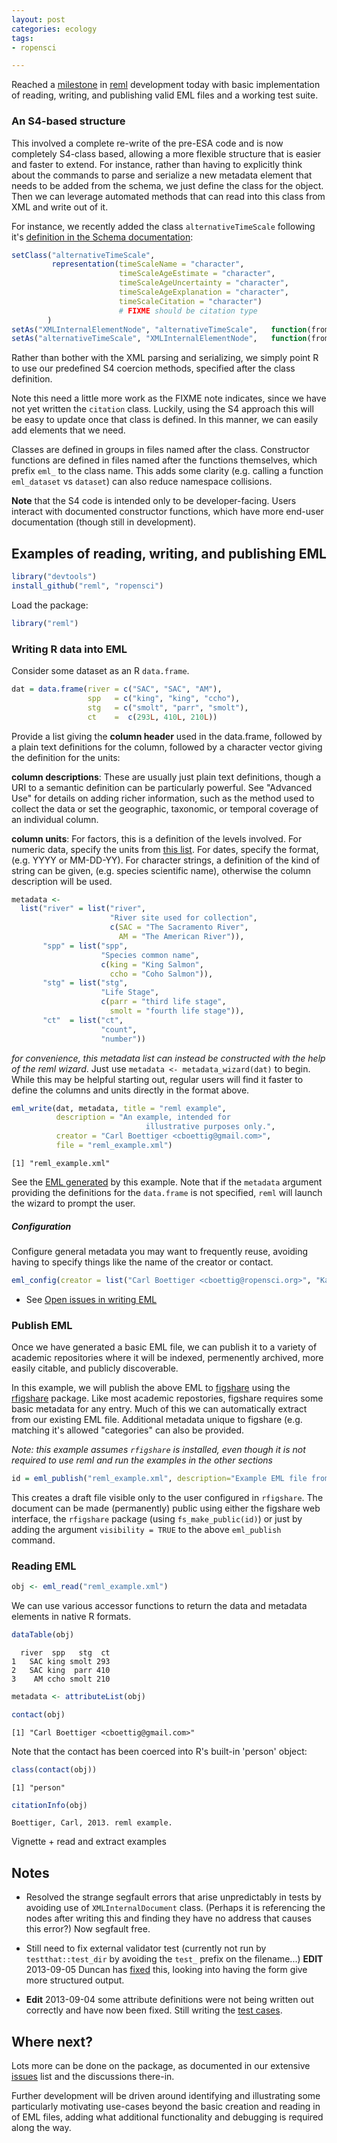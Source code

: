 ```yaml
---
layout: post
categories: ecology
tags: 
- ropensci

---
```



Reached a [milestone](https://github.com/ropensci/reml/issues/milestones?state=closed&with_issues=yes) in [reml](https://github.com/ropensci/reml) development today with basic implementation of reading, writing, and publishing valid EML files and a working test suite.  


### An S4-based structure

This involved a complete re-write of the pre-ESA code and is now completely S4-class based, allowing a more flexible structure that is easier and faster to extend.  For instance, rather than having to explicitly think about the commands to parse and serialize a new metadata element that needs to be added from the schema, we just define the class for the object.  Then we can leverage automated methods that can read into this class from XML and write out of it.  

For instance, we recently added the class `alternativeTimeScale` following it's [definition in the Schema documentation](knb.ecoinformatics.org/software/eml/eml-2.1.1/eml-coverage.html#alternativeTimeScale): 

```r
setClass("alternativeTimeScale",
         representation(timeScaleName = "character",
                        timeScaleAgeEstimate = "character",
                        timeScaleAgeUncertainty = "character",
                        timeScaleAgeExplanation = "character",
                        timeScaleCitation = "character") 
                        # FIXME should be citation type
        )
setAs("XMLInternalElementNode", "alternativeTimeScale",   function(from) emlToS4(from))
setAs("alternativeTimeScale", "XMLInternalElementNode",   function(from) S4Toeml(from))
```

Rather than bother with the XML parsing and serializing, we simply point R to use our predefined S4 coercion methods, specified after the class definition.  

Note this need a little more work as the FIXME note indicates, 
since we have not yet written the `citation` class. Luckily, using the S4 approach this will be easy to update once that class is defined.  In this manner, we can easily add elements that we need.  

Classes are defined in groups in files named after the class.  Constructor functions are defined in files named after the functions themselves, which prefix `eml_` to the class name.  This adds some clarity (e.g. calling a function `eml_dataset` vs `dataset`) can also reduce namespace collisions.  

**Note** that the S4 code is intended only to be developer-facing.  Users interact with documented constructor functions, which have more end-user documentation (though still in development).  


Examples of reading, writing, and publishing EML
------------------------------------------------

```r
library("devtools")
install_github("reml", "ropensci")
```


Load the package:


```r
library("reml")
```



### Writing R data into EML



Consider some dataset as an R `data.frame`.  


```r
dat = data.frame(river = c("SAC", "SAC", "AM"),
                 spp   = c("king", "king", "ccho"),
                 stg   = c("smolt", "parr", "smolt"),
                 ct    =  c(293L, 410L, 210L))
```




Provide a list giving the  __column header__ used in the data.frame, followed by a plain text definitions for the column, followed by a character vector giving the definition for the units:  

__column descriptions__: These are usually just plain text definitions, though a URI to a semantic definition can be particularly powerful. See "Advanced Use" for details on adding richer information, such as the method used to collect the data or set the geographic, taxonomic, or temporal coverage of an individual column.   

__column units__:   For factors, this is a definition of the levels involved.  For numeric data, specify the units from [this list](http://knb.ecoinformatics.org/software/eml/eml-2.1.1/eml-unitTypeDefinitions.html#StandardUnitDictionary).  For dates, specify the format, (e.g. YYYY or MM-DD-YY). For character strings, a definition of the kind of string can be given, (e.g. species scientific name), otherwise the column description will be used.  




```r
metadata <- 
  list("river" = list("river",
                      "River site used for collection",
                      c(SAC = "The Sacramento River", 
                        AM = "The American River")),
       "spp" = list("spp",
                    "Species common name", 
                    c(king = "King Salmon", 
                      ccho = "Coho Salmon")),
       "stg" = list("stg",
                    "Life Stage", 
                    c(parr = "third life stage", 
                      smolt = "fourth life stage")),
       "ct"  = list("ct",
                    "count", 
                    "number"))
```


*for convenience, this metadata list can instead be constructed with the help of the reml wizard*.  Just use `metadata <- metadata_wizard(dat)` to begin. While this may be helpful starting out, regular users will find it faster to define the columns and units directly in the format above.   




```r
eml_write(dat, metadata, title = "reml example",  
          description = "An example, intended for
                              illustrative purposes only.",
          creator = "Carl Boettiger <cboettig@gmail.com>",
          file = "reml_example.xml")
```

```
[1] "reml_example.xml"
```


See the [EML generated](https://github.com/ropensci/reml/tree/master/inst/doc/reml_example.xml) by this example.  Note that if the `metadata` argument providing the definitions for the `data.frame` is not specified, `reml` will launch the wizard to prompt the user.  

##### Configuration 

Configure general metadata you may want to frequently reuse, avoiding having to specify things like the name of the creator or contact.


```r
eml_config(creator = list("Carl Boettiger <cboettig@ropensci.org>", "Karthik Ram"), contact = "Carl Boettiger <cboettig@ropensci.org>")
```



* See [Open issues in writing EML](https://github.com/ropensci/reml/issues?labels=write+eml&page=1&state=open)

### Publish EML

Once we have generated a basic EML file, we can publish it to a variety
of academic repositories where it will be indexed, permenently archived,
more easily citable, and publicly discoverable.

In this example, we will publish the above
EML to [figshare](http://figshare.com) using the
[rfigshare](https://github.com/ropensci/rfigshare) package. Like most
academic repostories, figshare requires some basic metadata for any entry.
Much of this we can automatically extract from our existing EML file. 
Additional metadata unique to figshare (e.g. matching it's allowed "categories"
can also be provided. 

_Note: this example assumes `rfigshare` is installed, even though it is not 
required to use reml and run the examples in the other sections_

```r
id = eml_publish("reml_example.xml", description="Example EML file from reml", categories = "Ecology", tags = "EML", destination="figshare")
```


This creates a draft file visible only to the user configured in `rfigshare`.  The document can be made (permanently) public using either the figshare web interface, the `rfigshare` package (using `fs_make_public(id)`) or just by adding the argument `visibility = TRUE` to the above `eml_publish` command.


### Reading EML


```r
obj <- eml_read("reml_example.xml")
```

We can use various accessor functions to return the data and metadata elements in native R formats.


```r
dataTable(obj)
```

```
  river  spp   stg  ct
1   SAC king smolt 293
2   SAC king  parr 410
3    AM ccho smolt 210
```



```r
metadata <- attributeList(obj)
```



```r
contact(obj)
```

```
[1] "Carl Boettiger <cboettig@gmail.com>"
```


Note that the contact has been coerced into R's built-in 'person' object:


```r
class(contact(obj))
```

```
[1] "person"
```



```r
citationInfo(obj)
```

```
Boettiger, Carl, 2013. reml example.
```




Vignette + read and extract examples


Notes
-----


- Resolved the strange segfault errors that arise unpredictably in tests by avoiding use of `XMLInternalDocument` class.  (Perhaps it is referencing the nodes after writing this and finding they have no address that causes this error?)  Now segfault free.  


- Still need to fix external validator test (currently not run by `testthat::test_dir` by avoiding the `test_` prefix on the filename...) **EDIT** 2013-09-05 Duncan has [fixed]() this, looking into having the form give more structured output.  

- **Edit** 2013-09-04 some attribute definitions were not being written out correctly and have now been fixed.  Still writing the [test cases](). 



Where next?
----------


Lots more can be done on the package, as documented in our extensive [issues](https://github.com/ropensci/reml/issues) list and the discussions there-in.  
 
Further development will be driven around identifying and illustrating some particularly motivating use-cases beyond the basic creation and reading in of EML files, adding what additional functionality and debugging is required along the way.  
